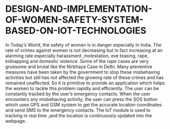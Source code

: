 # DESIGN-AND-IMPLEMENTATION-OF-WOMEN-SAFETY-SYSTEM-BASED-ON-IOT-TECHNOLOGIES
 In Today’s World, the safety of women is in danger especially in India. The rate of crimes against women is not decreasing but in fact increasing at an alarming rate especially harassment ,molestation, eve teasing, rape, kidnapping and domestic violence .Some of the rape cases are very gruesome and brutal like the Nirbhaya Case in Delhi. Many preventive measures have been taken by the government to stop these misbehaving activities but still has not affected the growing rate of these crimes and has remained unaffected. So it is primitive to provide an application which helps the women to tackle this problem rapidly and efficiently.  The user can be constantly tracked by the user’s emergency contacts. When the user encounters any misbehaving activity, the user can press the SOS button which uses GPS and GSM system to get the accurate location coordinates and send SMS to the emergency contacts. The IoT module is used to tracking in real time ,and the location is continuously updated into the webpage. 
